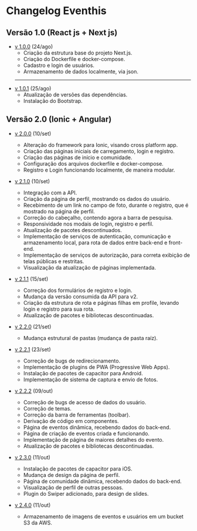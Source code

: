 # Changelog Eventhis
## Versão 1.0 (React js + Next js)
- [v 1.0.0](https://github.com/S204-Inatel-2023-2/binaryhorizon_eventhis_front/pull/3) (24/ago)
    - Criação da estrutura base do projeto Next.js.
    - Criação do Dockerfile e docker-compose.
    - Cadastro e login de usuários.
    - Armazenamento de dados localmente, via json.
    ---
- [v 1.0.1](https://github.com/S204-Inatel-2023-2/binaryhorizon_eventhis_front/pull/4) (25/ago)
    - Atualização de versões das dependências.
    - Instalação do Bootstrap.

## Versão 2.0 (Ionic + Angular)
- [v 2.0.0](https://github.com/S204-Inatel-2023-2/binaryhorizon_eventhis_front/pull/9) (10/set)
    - Alteração do framework para Ionic, visando cross platform app.
    - Criação das páginas iniciais de carregamento, login e registro.
    - Criação das páginas de início e comunidade.
    - Configuração dos arquivos dockerfile e docker-compose.
    - Registro e Login funcionando localmente, de maneira modular.

- [v 2.1.0](https://github.com/S204-Inatel-2023-2/binaryhorizon_eventhis_front/pull/10) (10/set)
    - Integração com a API.
    - Criação da página de perfil, mostrando os dados do usuário.
    - Recebimento de um link no campo de foto, durante o registro, que é mostrado na página de perfil.
    - Correção do cabeçalho, contendo agora a barra de pesquisa.
    - Responsividade nos modais de login, registro e perfil.
    - Atualização de pacotes descontinuados.
    - Implementação de serviços de autenticação, comunicação e armazenamento local, para rota de dados entre back-end e front-end.
    - Implementação de serviços de autorização, para correta exibição de telas públicas e restritas.
    - Visualização da atualização de páginas implementada.

- [v 2.1.1](https://github.com/S204-Inatel-2023-2/binaryhorizon_eventhis_front/pull/12) (15/set)
    - Correção dos formulários de registro e login.
    - Mudança da versão consumida da API para v2.
    - Criação da estrutura de rota e páginas filhas em profile, levando login e registro para sua rota.
    - Atualização de pacotes e bibliotecas descontinuadas.

- [v 2.2.0](https://github.com/S204-Inatel-2023-2/binaryhorizon_eventhis_front/pull/16) (21/set)
    - Mudança estrutural de pastas (mudança de pasta raíz).

- [v 2.2.1](https://github.com/S204-Inatel-2023-2/binaryhorizon_eventhis_front/pull/25) (23/set)
    - Correção de bugs de redirecionamento.
    - Implementação de plugins de PWA (Progressive Web Apps).
    - Instalação de pacotes de capacitor para Android.
    - Implementação de sistema de captura e envio de fotos.

- [v 2.2.2](https://github.com/S204-Inatel-2023-2/binaryhorizon_eventhis_front/pull/29) (09/out)
    - Correção de bugs de acesso de dados do usuário.
    - Correção de temas.
    - Correção da barra de ferramentas (toolbar).
    - Derivação de código em componentes.
    - Página de eventos dinâmica, recebendo dados do back-end.
    - Página de criação de eventos criada e funcionando.
    - Implementação de página de maiores detalhes do evento.
    - Atualização de pacotes e bibliotecas descontinuadas.

- [v 2.3.0](https://github.com/S204-Inatel-2023-2/binaryhorizon_eventhis_front/pull/37) (11/out)
    - Instalação de pacotes de capacitor para iOS.
    - Mudança de design da página de perfil.
    - Página de comunidade dinâmica, recebendo dados do back-end.
    - Visualização de perfil de outras pessoas.
    - Plugin do Swiper adicionado, para design de slides.

- [v 2.4.0](https://github.com/S204-Inatel-2023-2/binaryhorizon_eventhis_front/pull/38) (11/out)
    - Armazenamento de imagens de eventos e usuários em um bucket S3 da AWS.